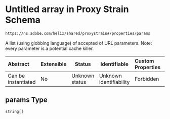 # Untitled array in Proxy Strain Schema

```txt
https://ns.adobe.com/helix/shared/proxystrain#/properties/params
```

A list (using globbing language) of accepted of URL parameters. Note: every parameter is a potential cache killer.


| Abstract            | Extensible | Status         | Identifiable            | Custom Properties | Additional Properties | Access Restrictions | Defined In                                                                  |
| :------------------ | ---------- | -------------- | ----------------------- | :---------------- | --------------------- | ------------------- | --------------------------------------------------------------------------- |
| Can be instantiated | No         | Unknown status | Unknown identifiability | Forbidden         | Allowed               | none                | [proxystrain.schema.json\*](proxystrain.schema.json "open original schema") |

## params Type

`string[]`
